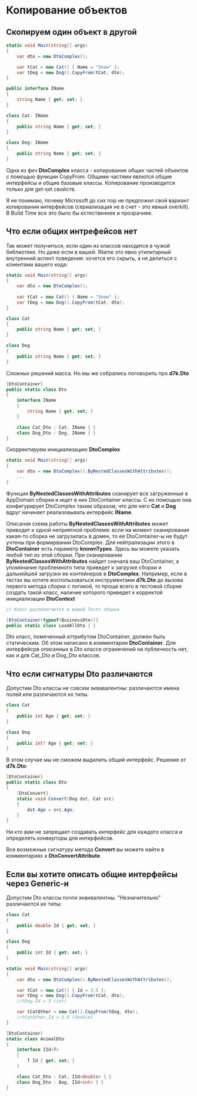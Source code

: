 # Копирование объектов

## Cкопируем один объект в другой

```csharp
static void Main(string[] args)
{
	var dto = new DtoComplex();

	var tCat = new Cat() { Name = "Snow" };
	var tDog = new Dog().CopyFrom(tCat, dto);
}

public interface IName
{
	string Name { get; set; }
}

class Cat: IName
{
	public string Name { get; set; }
}

class Dog: IName
{
	public string Name { get; set; }
}
```

Одна из фич **DtoComplex** класса - копирование общих частей объектов с помощью функции CopyFrom. Общими частями явлются общие интерфейсы и общие базовые классы. Копирование производится только для get-set свойств.

Я не понимаю, почему Microsoft до сих пор не предложил свой вариант копирования интерфейсов (сериализация не в счет - это явный overkill). В Build Time все это было бы естественнее и прозрачнее.

## Что если общих интрефейсов нет

Так может получиться, если один из классов находится в чужой библиотеке. Но даже если в вашей. IName это явно утилитарный внутренний аспект поведения: хочется его скрыть, а не делиться с клиентами вашего кода:

```csharp
static void Main(string[] args)
{
	var dto = new DtoComplex();
	
	var tCat = new Cat() { Name = "Snow" };
	var tDog = new Dog().CopyFrom(tCat, dto);
}

class Cat
{
	public string Name { get; set; }
}

class Dog
{
	public string Name { get; set; }
}
```
  
Сложных решений масса. Но мы же собрались поговорить про **d7k.Dto**
 
```csharp
[DtoContainer]
public static class Dto
{
	interface IName
	{
		string Name { get; set; }
	}

	class Cat_Dto : Cat, IName { }
	class Dog_Dto : Dog, IName { }
}
```

Скорректируем инициализацию **DtoComplex**

```csharp
static void Main(string[] args)
{
	var dto = new DtoComplex().ByNestedClassesWithAttributes();
	...
}
```

Функция **ByNestedClassesWithAttributes** сканирует все загруженные в AppDomain сборки и ищет в них DtoContainer классы. С их помощью она конфигурирует DtoComplex таким образом, что для него **Cat** и **Dog** вдруг начинает реализовывать интерфейс **IName**.

Описаная схема работы **ByNestedClassesWithAttributes** может приводит к одной неприятной проблеме: если на момент сканирования какая-то сборка не загрузилась в домен, то ее DtoContainer-ы не будут учтены при формирвании DtoComplex. Для нейтрализации этого в **DtoContainer** есть параметр **knownTypes**. Здесь вы можете указать любой тип из этой сборки. При сканировании **ByNestedClassesWithAttributes** найдет сначала ваш DtoContainer, а упомянание проблемного типа приведет к загрузке сборки и дальнейшей загрузки ее контейнеров в **DtoComplex**. Например, если в тестах вы хотите воспользоваться инструментами **d7k.Dto** до вызова первого метода сборки с логикой, то проще всего в тестовой сборке создать такой класс, наличие которого приведет к корректой инициализации **DtoContext**

```csharp
// Класс распологается в вашей Tests сборке

[DtoContainer(typeof(BusinessDto))]
public static class LoadAllDto { }
```

Dto класс, помеченный аттрибутом DtoContainer, должен быть статическим. Об этом написано в комментарии **DtoContainer**.
Для интерфейсрв описанных в Dto классе ограничений на публичность нет, как и для Cat_Dto и Dog_Dto классов.

## Что если сигнатуры Dto различаются

Допустим Dto классы не совсем эквавалентны: различаются имена полей или различаются их типы.

```csharp
class Cat
{
	public int Age { get; set; }
}

class Dog
{
	public int? Age { get; set; }
}
```

В этом случае мы не сможем выдилить общий интерфейс. Решение от **d7k.Dto**:

```csharp
[DtoContainer]
public static class Dto
{
	[DtoConvert]
	static void Convert(Dog dst, Cat src)
	{
		dst.Age = src.Age;
	}
}
```

Ни кто вам не запрещает создавать интерфейс для каждого класса и определять конверторы для интерфейсов.

Все возможные сигнатуру метода **Convert** вы можете найти в комментариях к **DtoConvertAttribute**.

## Если вы хотите описать общие интерфейсы через Generic-и

Допустим Dto классы почти эквивалентны. "Незначительно" различаются их типы:

```csharp
class Cat
{
	public double Id { get; set; }
}

class Dog
{
	public int Id { get; set; }
}

static void Main(string[] args)
{
	var dto = new DtoComplex().ByNestedClassesWithAttributes();

	var tCat = new Cat() { Id = 3.5 };
	var tDog = new Dog().CopyFrom(tCat, dto);
	//tDog.Id = 3 (int)

	var tCatOther = new Cat().CopyFrom(tDog, dto);
	//tCatOther.Id = 3.0 (double)
}

[DtoContainer]
static class AnimalDto
{
	interface IId<T>
	{
		T Id { get; set; }
	}

	class Cat_Dto : Cat, IId<double> { }
	class Dog_Dto : Dog, IId<int> { }
}
```

